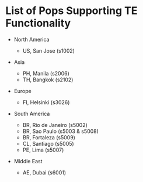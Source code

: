 #  List of Pops Supporting TE Functionality

* North America

  * US, San Jose (s1002)

* Asia

  * PH, Manila (s2006)
  * TH, Bangkok (s2102)

* Europe

  * FI, Helsinki (s3026)

* South America

  * BR, Rio de Janeiro (s5002)
  * BR, Sao Paulo (s5003 & s5008)
  * BR, Fortaleza (s5009)
  * CL, Santiago (s5005)
  * PE, Lima (s5007)

* Middle East

  * AE, Dubai (s6001)
